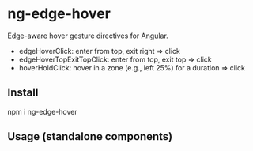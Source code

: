 # ng-edge-hover

Edge-aware hover gesture directives for Angular.

- edgeHoverClick: enter from top, exit right => click
- edgeHoverTopExitTopClick: enter from top, exit top => click
- hoverHoldClick: hover in a zone (e.g., left 25%) for a duration => click

## Install
npm i ng-edge-hover

## Usage (standalone components)
